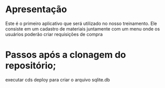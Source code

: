 # Apresentação

Este é o primeiro aplicativo que será utilizado no nosso treinamento. Ele consiste em um cadastro de materiais juntamente com um menu onde os usuários poderão criar requisições de compra

# Passos após a clonagem do repositório;

executar cds deploy para criar o arquivo sqlite.db

